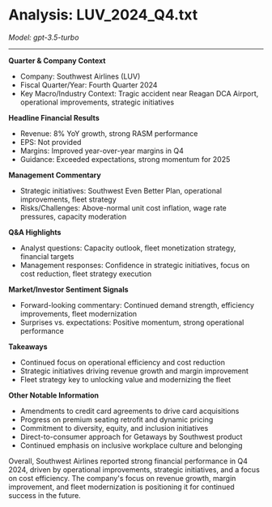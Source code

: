 # Analysis: LUV_2024_Q4.txt

*Model: gpt-3.5-turbo*

---

**Quarter & Company Context**
- Company: Southwest Airlines (LUV)
- Fiscal Quarter/Year: Fourth Quarter 2024
- Key Macro/Industry Context: Tragic accident near Reagan DCA Airport, operational improvements, strategic initiatives

**Headline Financial Results**
- Revenue: 8% YoY growth, strong RASM performance
- EPS: Not provided
- Margins: Improved year-over-year margins in Q4
- Guidance: Exceeded expectations, strong momentum for 2025

**Management Commentary**
- Strategic initiatives: Southwest Even Better Plan, operational improvements, fleet strategy
- Risks/Challenges: Above-normal unit cost inflation, wage rate pressures, capacity moderation

**Q&A Highlights**
- Analyst questions: Capacity outlook, fleet monetization strategy, financial targets
- Management responses: Confidence in strategic initiatives, focus on cost reduction, fleet strategy execution

**Market/Investor Sentiment Signals**
- Forward-looking commentary: Continued demand strength, efficiency improvements, fleet modernization
- Surprises vs. expectations: Positive momentum, strong operational performance

**Takeaways**
- Continued focus on operational efficiency and cost reduction
- Strategic initiatives driving revenue growth and margin improvement
- Fleet strategy key to unlocking value and modernizing the fleet

**Other Notable Information**
- Amendments to credit card agreements to drive card acquisitions
- Progress on premium seating retrofit and dynamic pricing
- Commitment to diversity, equity, and inclusion initiatives
- Direct-to-consumer approach for Getaways by Southwest product
- Continued emphasis on inclusive workplace culture and belonging

Overall, Southwest Airlines reported strong financial performance in Q4 2024, driven by operational improvements, strategic initiatives, and a focus on cost efficiency. The company's focus on revenue growth, margin improvement, and fleet modernization is positioning it for continued success in the future.